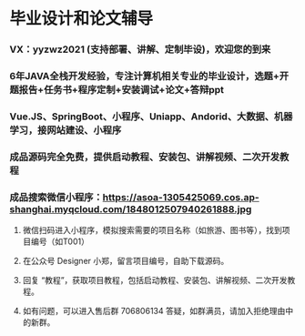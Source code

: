 # 毕业设计和论文辅导
### VX：yyzwz2021 (支持部署、讲解、定制毕设)，欢迎您的到来
### 6年JAVA全栈开发经验，专注计算机相关专业的毕业设计，选题+开题报告+任务书+程序定制+安装调试+论文+答辩ppt
### Vue.JS、SpringBoot、小程序、Uniapp、Andorid、大数据、机器学习，接网站建设、小程序

### 成品源码完全免费，提供启动教程、安装包、讲解视频、二次开发教程

### 成品搜索微信小程序：https://asoa-1305425069.cos.ap-shanghai.myqcloud.com/1848012507940261888.jpg

1. 微信扫码进入小程序，模拟搜索需要的项目名称（如旅游、图书等），找到项目编号（如T001）

2. 在公众号 Designer 小郑，留言项目编号，自助下载源码。

3. 回复 “教程”，获取项目教程，包括启动教程、安装包、讲解视频、二次开发教程。

4. 如有问题，可以进入售后群 706806134 答疑，如群满员，请加入拒绝理由中的新群。
